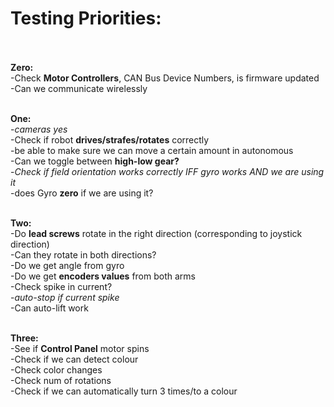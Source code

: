 # Testing Priorities:<br/><br/>

**__Zero:__** <br/>
-Check __Motor Controllers__, CAN Bus Device Numbers, is firmware updated <br/>
-Can we communicate wirelessly <br/><br/>

**__One:__** <br/>
-*cameras yes* <br/>
-Check if robot __drives/strafes/rotates__ correctly <br/>
-be able to make sure we can move a certain amount in autonomous <br/>
-Can we toggle between __high-low gear?__ <br/>
-*Check if field orientation works correctly IFF gyro works AND we are using it* <br/>
-does Gyro __zero__ if we are using it? <br/><br/>


**__Two:__** <br/>
-Do __lead screws__ rotate in the right direction (corresponding to joystick direction) <br/>
  -Can they rotate in both directions? <br/>
-Do we get angle from gyro <br/>
-Do we get __encoders values__ from both arms <br/>
-Check spike in current? <br/>
-*auto-stop if current spike* <br/>
-Can auto-lift work <br/><br/>


**__Three:__** <br/>
-See if __Control Panel__ motor spins <br/>
-Check if we can detect colour <br/>
  -Check color changes <br/>
  -Check num of rotations <br/>
-Check if we can automatically turn 3 times/to a colour <br/>
